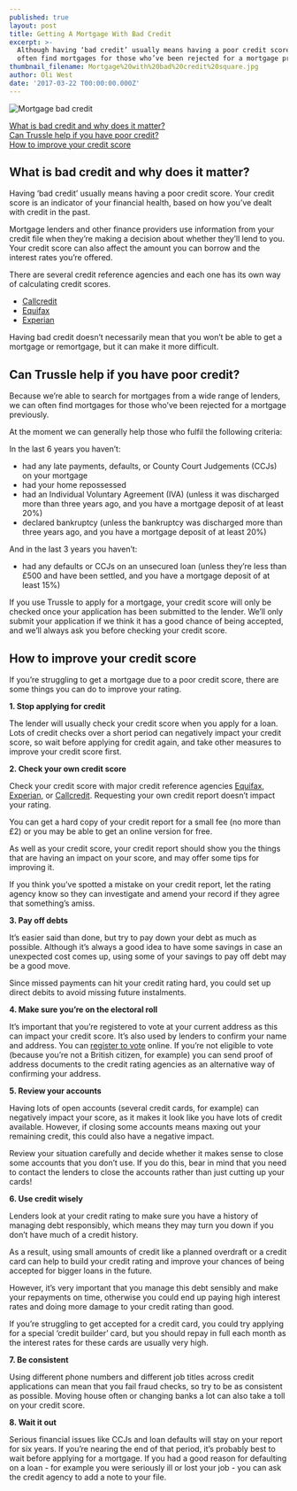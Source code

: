 ```yaml
---
published: true
layout: post
title: Getting A Mortgage With Bad Credit
excerpt: >-
  Although having ‘bad credit’ usually means having a poor credit score, we can
  often find mortgages for those who’ve been rejected for a mortgage previously.
thumbnail_filename: Mortgage%20with%20bad%20credit%20square.jpg
author: Oli West
date: '2017-03-22 T00:00:00.000Z'
---
```

![Mortgage bad credit]({{site.baseurl}}/images/post_images/Mortgage%20with%20bad%20credit.jpg)

[What is bad credit and why does it matter?](#what-is-bad-credit-and-why-does-it-matter)  
[Can Trussle help if you have poor credit?](#can-trussle-help-if-you-have-poor-credit)  
[How to improve your credit score](#how-to-improve-your-credit-score)  

## What is bad credit and why does it matter?
Having ‘bad credit’ usually means having a poor credit score. Your credit score is an indicator of your financial health, based on how you’ve dealt with credit in the past.

Mortgage lenders and other finance providers use information from your credit file when they’re making a decision about whether they’ll lend to you. Your credit score can also affect the amount you can borrow and the interest rates you’re offered. 
 
There are several credit reference agencies and each one has its own way of calculating credit scores.

- [Callcredit](http://www.callcredit.co.uk/)
- [Equifax](https://www.equifax.co.uk/)
- [Experian](http://www.experian.co.uk/)
 
Having bad credit doesn’t necessarily mean that you won’t be able to get a mortgage or remortgage, but it can make it more difficult.  
 

## Can Trussle help if you have poor credit?
Because we’re able to search for mortgages from a wide range of lenders, we can often find mortgages for those who’ve been rejected for a mortgage previously.
 
At the moment we can generally help those who fulfil the following criteria:
 
In the last 6 years you haven’t:
* had any late payments, defaults, or County Court Judgements (CCJs) on your mortgage
* had your home repossessed
* had an Individual Voluntary Agreement (IVA) (unless it was discharged more than three years ago, and you have a mortgage deposit of at least 20%)
* declared bankruptcy (unless the bankruptcy was discharged more than three years ago, and you have a mortgage deposit of at least 20%)

And in the last 3 years you haven’t:
* had any defaults or CCJs on an unsecured loan (unless they’re less than £500 and have been settled, and you have a mortgage deposit of at least 15%)
 
If you use Trussle to apply for a mortgage, your credit score will only be checked once your application has been submitted to the lender. We’ll only submit your application if we think it has a good chance of being accepted, and we’ll always ask you before checking your credit score.

## How to improve your credit score

If you’re struggling to get a mortgage due to a poor credit score, there are some things you can do to improve your rating.

**1. Stop applying for credit**

The lender will usually check your credit score when you apply for a loan. Lots of credit checks over a short period can negatively impact your credit score, so wait before applying for credit again, and take other measures to improve your credit score first.

**2. Check your own credit score**

Check your credit score with major credit reference agencies [Equifax](https://www.equifax.co.uk/), [Experian](http://www.experian.co.uk/), or [Callcredit](http://www.callcredit.co.uk/).  Requesting your own credit report doesn’t impact your rating.

You can get a hard copy of your credit report for a small fee (no more than £2) or you may be able to get an online version for free.

As well as your credit score, your credit report should show you the things that are having an impact on your score, and may offer some tips for improving it.

If you think you’ve spotted a mistake on your credit report, let the rating agency know so they can investigate and amend your record if they agree that something’s amiss.

**3. Pay off debts**

It’s easier said than done, but try to pay down your debt as much as possible. Although it’s always a good idea to have some savings in case an unexpected cost comes up, using some of your savings to pay off debt may be a good move. 

Since missed payments can hit your credit rating hard, you could set up direct debits to avoid missing future instalments. 

**4. Make sure you’re on the electoral roll**

It’s important that you’re registered to vote at your current address as this can impact your credit score. It’s also used by lenders to confirm your name and address.
You can [register to vote](https://www.gov.uk/register-to-vote) online. If you’re not eligible to vote (because you’re not a British citizen, for example) you can send proof of address documents to the credit rating agencies as an alternative way of confirming your address.

**5. Review your accounts**

Having lots of open accounts (several credit cards, for example) can negatively impact your score, as it makes it look like you have lots of credit available. However, if closing some accounts means maxing out your remaining credit, this could also have a negative impact.

Review your situation carefully and decide whether it makes sense to close some accounts that you don’t use. If you do this, bear in mind that you need to contact the lenders to close the accounts rather than just cutting up your cards! 

**6. Use credit wisely**

Lenders look at your credit rating to make sure you have a history of managing debt responsibly, which means they may turn you down if you don’t have much of a credit history.

As a result, using small amounts of credit like a planned overdraft or a credit card can help to build your credit rating and improve your chances of being accepted for bigger loans in the future.

However, it’s very important that you manage this debt sensibly and make your repayments on time, otherwise you could end up paying high interest rates and doing more damage to your credit rating than good.

If you’re struggling to get accepted for a credit card, you could try applying for a special ‘credit builder’ card, but you should repay in full each month as the interest rates for these cards are usually very high.  

**7. Be consistent**

Using different phone numbers and different job titles across credit applications can mean that you fail fraud checks, so try to be as consistent as possible. Moving house often or changing banks a lot can also take a toll on your credit score. 

**8. Wait it out** 

Serious financial issues like CCJs and loan defaults will stay on your report for six years. If you’re nearing the end of that period, it’s probably best to wait before applying for a mortgage. If you had a good reason for defaulting on a loan - for example you were seriously ill or lost your job - you can ask the credit agency to add a note to your file.


